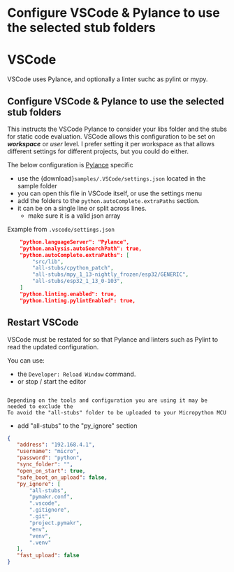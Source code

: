 # Configure VSCode & Pylance to use the selected stub folders  
# VSCode 
VSCode uses Pylance, and optionally a linter suchc as pylint or mypy.

## Configure VSCode & Pylance to use the selected stub folders  
This instructs the VSCode Pylance to consider your libs folder and the stubs for static code evaluation.
VSCode allows this configuration to be set on **_workspace_** or _user_ level. I prefer setting it per workspace as that allows different settings for different projects, but you could do either.
     
The below configuration is [Pylance][] specific  
     
- use the {download}`samples/.VSCode/settings.json`  located in the sample folder
- you can open this file in VSCode itself, or use the settings menu 
- add the folders to the `python.autoComplete.extraPaths` section. 
- it can be on a single line or split across lines. 
    - make sure it is a valid json array 

Example from `.vscode/settings.json`
```json
    "python.languageServer": "Pylance",
    "python.analysis.autoSearchPath": true,
    "python.autoComplete.extraPaths": [
        "src/lib", 
        "all-stubs/cpython_patch", 
        "all-stubs/mpy_1_13-nightly_frozen/esp32/GENERIC", 
        "all-stubs/esp32_1_13_0-103",
    ]
    "python.linting.enabled": true,
    "python.linting.pylintEnabled": true,
```

## Restart VSCode  
VSCode must be restated for so that Pylance and linters such as Pylint to read the updated configuration.

You can use: 
- the `Developer: Reload Window` command.
- or stop / start the editor





```{note} Pymakr: Update pymakr.conf 
 
Depending on the tools and configuration you are using it may be needed to exclude the 
To avoid the "all-stubs" folder to be uploaded to your Micropython MCU

```
 - add "all-stubs" to the "py_ignore" section

 ``` json 
{
    "address": "192.168.4.1",
    "username": "micro",
    "password": "python",
    "sync_folder": "",
    "open_on_start": true,
    "safe_boot_on_upload": false,
    "py_ignore": [
        "all-stubs",
        "pymakr.conf",
        ".vscode",
        ".gitignore",
        ".git",
        "project.pymakr",
        "env",
        "venv",
        ".venv"
    ],
    "fast_upload": false
}
```



[Pylance]: https://marketplace.visualstudio.com/items?itemName=ms-python.vscode-pylance
[samples]: https://github.com/josverl/micropython-stubs/tree/master/docs/samples
